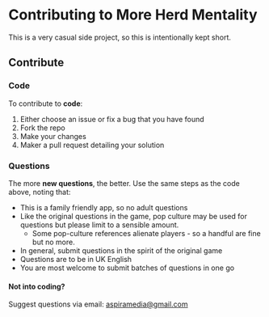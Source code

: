 # Contributing to More Herd Mentality

This is a very casual side project, so this is intentionally kept short. 

## Contribute

### Code

To contribute to **code**:

1. Either choose an issue or fix a bug that you have found
2. Fork the repo
3. Make your changes
4. Maker a pull request detailing your solution

### Questions

The more **new questions**, the better. Use the same steps as the code above, noting that:

- This is a family friendly app, so no adult questions
- Like the original questions in the game, pop culture may be used for questions but please limit to a sensible amount.
  - Some pop-culture references alienate players - so a handful are fine but no more.
- In general, submit questions in the spirit of the original game
- Questions are to be in UK English
- You are most welcome to submit batches of questions in one go

#### Not into coding?

Suggest questions via email: aspiramedia@gmail.com